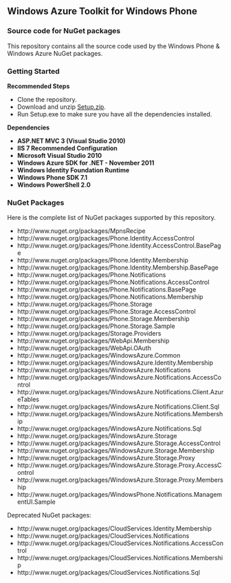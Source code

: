 <h2>Windows Azure Toolkit for Windows Phone</h2>
<h3>Source code for NuGet packages</h3>
<p>This repository contains all the source code used by the Windows Phone &amp; Windows Azure NuGet packages.</p>

<h3>Getting Started</h3>
<strong>Recommended Steps</strong>
<ul>
	<li>Clone the repository.</li>
	<li>Download and unzip <a href="https://github.com/downloads/WindowsAzure-Toolkits/wa-toolkit-wp-nugets/Setup.zip">Setup.zip</a>.</li>
	<li>Run Setup.exe to make sure you have all the dependencies installed.</li>
</ul>
<strong>Dependencies</strong>
<ul>
    <li><strong>ASP.NET MVC 3 (Visual Studio 2010)</strong></li>
    <li><strong>IIS 7 Recommended Configuration</strong></li>
    <li><strong>Microsoft Visual Studio 2010</strong></li>
    <li><strong>Windows Azure SDK for .NET - November 2011</strong></li>
    <li><strong>Windows Identity Foundation Runtime</strong></li>
    <li><strong>Windows Phone SDK 7.1</strong></li>
    <li><strong>Windows PowerShell 2.0</strong></li>
</ul>
<h3>NuGet Packages</h3>
<p>Here is the complete list of NuGet packages supported by this repository.
<ul>
    <li>http://www.nuget.org/packages/MpnsRecipe</li>
    <li>http://www.nuget.org/packages/Phone.Identity.AccessControl</li>
    <li>http://www.nuget.org/packages/Phone.Identity.AccessControl.BasePage</li>
    <li>http://www.nuget.org/packages/Phone.Identity.Membership</li>
    <li>http://www.nuget.org/packages/Phone.Identity.Membership.BasePage</li>
    <li>http://www.nuget.org/packages/Phone.Notifications</li>
    <li>http://www.nuget.org/packages/Phone.Notifications.AccessControl</li>
    <li>http://www.nuget.org/packages/Phone.Notifications.BasePage</li>
    <li>http://www.nuget.org/packages/Phone.Notifications.Membership</li>
    <li>http://www.nuget.org/packages/Phone.Storage</li>
    <li>http://www.nuget.org/packages/Phone.Storage.AccessControl</li>
    <li>http://www.nuget.org/packages/Phone.Storage.Membership</li>
    <li>http://www.nuget.org/packages/Phone.Storage.Sample</li>
    <li>http://www.nuget.org/packages/Storage.Providers</li>
    <li>http://www.nuget.org/packages/WebApi.Membership</li>
    <li>http://www.nuget.org/packages/WebApi.OAuth</li>
    <li>http://www.nuget.org/packages/WindowsAzure.Common</li>
    <li>http://www.nuget.org/packages/WindowsAzure.Identity.Membership</li>
    <li>http://www.nuget.org/packages/WindowsAzure.Notifications</li>
    <li>http://www.nuget.org/packages/WindowsAzure.Notifications.AccessControl</li>
    <li>http://www.nuget.org/packages/WindowsAzure.Notifications.Client.AzureTables</li>
    <li>http://www.nuget.org/packages/WindowsAzure.Notifications.Client.Sql</li>
    <li>http://www.nuget.org/packages/WindowsAzure.Notifications.Membership</li>
    <li>http://www.nuget.org/packages/WindowsAzure.Notifications.Sql</li>
    <li>http://www.nuget.org/packages/WindowsAzure.Storage</li>
    <li>http://www.nuget.org/packages/WindowsAzure.Storage.AccessControl</li>
    <li>http://www.nuget.org/packages/WindowsAzure.Storage.Membership</li>
    <li>http://www.nuget.org/packages/WindowsAzure.Storage.Proxy</li>
    <li>http://www.nuget.org/packages/WindowsAzure.Storage.Proxy.AccessControl</li>
    <li>http://www.nuget.org/packages/WindowsAzure.Storage.Proxy.Membership</li>
    <li>http://www.nuget.org/packages/WindowsPhone.Notifications.ManagementUI.Sample</li>
</ul>
Deprecated NuGet packages:
<ul>
    <li>http://www.nuget.org/packages/CloudServices.Identity.Membership</li>
    <li>http://www.nuget.org/packages/CloudServices.Notifications</li>
    <li>http://www.nuget.org/packages/CloudServices.Notifications.AccessControl</li>
    <li>http://www.nuget.org/packages/CloudServices.Notifications.Membership</li>
    <li>http://www.nuget.org/packages/CloudServices.Notifications.Sql</li>
</ul>
</p>
